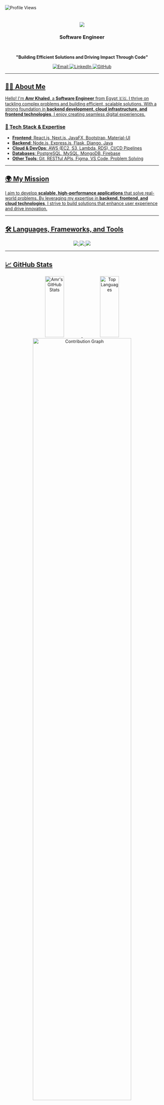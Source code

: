 <img src="https://komarev.com/ghpvc/?username=amrrkhaled&label=Profile+Views&color=2d333b&style=for-the-badge" alt="Profile Views" />


<h1 align="center">
    <img src="https://readme-typing-svg.herokuapp.com/?font=Righteous&size=35&center=true&vCenter=true&width=500&height=70&duration=4000&lines=Hi+There!+👋;+I'm+Amr+Khaled!;" />
</h1>

<h3 align="center">Software Engineer</h3>

<br/>

<p align="center">
    <strong>"Building Efficient Solutions and Driving Impact Through Code"</strong>
</p>

<div align="center">
    <a href="mailto:amrk.saada@gmail.com">
        <img src="https://img.shields.io/badge/Email-D14836?style=for-the-badge&logo=gmail&logoColor=white" alt="Email" />
    </a>
    <a href="https://linkedin.com/in/amrrkhaled" target="_blank">
        <img src="https://img.shields.io/badge/LinkedIn-0A66C2?style=for-the-badge&logo=linkedin&logoColor=white" alt="LinkedIn" />
    </a>
    <a href="https://github.com/amrrkhaled" target="_blank">
        <img src="https://img.shields.io/badge/GitHub-181717?style=for-the-badge&logo=github&logoColor=white" alt="GitHub" />
   

</div>


---

## 👨‍💻 About Me  

Hello! I'm **Amr Khaled**, a **Software Engineer** from Egypt 🇪🇬. I thrive on tackling complex problems and building efficient, scalable solutions. With a strong foundation in **backend development, cloud infrastructure, and frontend technologies**, I enjoy creating seamless digital experiences.  

### 🚀 Tech Stack & Expertise  
- **Frontend**: React.js, Next.js, JavaFX, Bootstrap, Material-UI  
- **Backend**: Node.js, Express.js, Flask, Django, Java  
- **Cloud & DevOps**: AWS (EC2, S3, Lambda, RDS), CI/CD Pipelines  
- **Databases**: PostgreSQL, MySQL, MongoDB, Firebase  
- **Other Tools**: Git, RESTful APIs, Figma, VS Code, Problem Solving  

---

## 🌍 My Mission  

I aim to develop **scalable, high-performance applications** that solve real-world problems. By leveraging my expertise in **backend, frontend, and cloud technologies**, I strive to build solutions that enhance user experience and drive innovation.  

---
## 🛠️ Languages, Frameworks, and Tools

<div align="center">
    <img src="https://skillicons.dev/icons?i=react,bootstrap,mui,html,css,vscode,github,git" />
    <img src="https://skillicons.dev/icons?i=nodejs,python,javascript,typescript,express,mongodb,c,cpp,java,mysql,postgresql,sequelize,prisma,aws" />
    <img src="https://skillicons.dev/icons?i=javafx" />
</div>

---

## 📈 GitHub Stats

<div align="center">
   <img src="https://github-readme-stats-git-main-amr-khaleds-projects-9991cbdd.vercel.app/api?username=amrrkhaled&show_icons=true&theme=light&hide=stars&custom_title=GitHub%20Stats&count_private=true&include_all_commits=true&hide_rank=true" alt="Amr's GitHub Stats" width="35%" height="200px"/>
    <img src="https://github-readme-stats-git-main-amr-khaleds-projects-9991cbdd.vercel.app/api/top-langs/?username=amrrkhaled&layout=compact&theme=light&count_private=true&exclude_repo=github-readme-stats" alt="Top Languages" width="35%" height="200px"/>
    <img src="https://github-readme-activity-graph.vercel.app/graph?username=amrrkhaled&theme=github-dark&count_private=true&hide_border=true&area=true&custom_title=Contribution%20Graph" width="80%" alt="Contribution Graph" />
    <img src="https://github-profile-trophy.vercel.app/?username=amrrkhaled&theme=light&no-frame=true&margin-w=10&row=2&column=3" alt="GitHub Trophies" />


</div>






---


## 🤝 Let's Connect!

Feel free to reach out or check out my work:

- 📧 [Gmail](mailto:amrk.saada@gmail.com)
- 💼 [LinkedIn](https://linkedin.com/in/amrrkhaled)
- 🌐 [Portfolio](https://amr-khaled.github.io)

---


